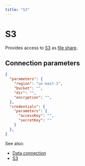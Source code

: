 ```yaml
---
title: "S3"
---
```

<!-- SUBTITLE: -->

# S3

Provides access to [S3](https://aws.amazon.com/s3/) as [file share](files.md).

## Connection parameters

```json
{
  "parameters": {
    "region": "us-east-1",
    "bucket": "",
    "dir": "",
    "encryption": "",
  },
  "credentials": {
    "parameters": {
      "accessKey": "",
      "secretKey": ""
    }
  },
}
```

See also:

* [Data connection](../data-connection.md)
* [S3](https://aws.amazon.com/s3/)
